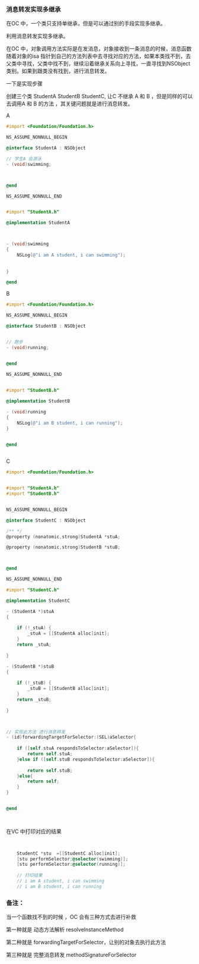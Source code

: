 ### 消息转发实现多继承

在OC 中，一个类只支持单继承，但是可以通过别的手段实现多继承。

利用消息转发实现多继承。

在OC 中，对象调用方法实际是在发消息，对象接收到一条消息的时候，消息函数随着对象的isa 指针到自己的方法列表中去寻找对应的方法，如果本类找不到，去父类中寻找，父类中找不到，继续沿着继承关系向上寻找，一直寻找到NSObject类别。如果到跟类没有找到，进行消息转发。


一下是实现步骤

创建三个类 StudentA  StudentB StudentC, 让C 不继承 A 和 B ，但是同样的可以去调用A 和 B 的方法 ，其关键问题就是进行消息转发。



A

```objective-c
#import <Foundation/Foundation.h>

NS_ASSUME_NONNULL_BEGIN

@interface StudentA : NSObject

// 学生A 会游泳
- (void)swimming;



@end

NS_ASSUME_NONNULL_END


#import "StudentA.h"

@implementation StudentA



- (void)swimming
{
    NSLog(@"i am A student, i can swimming");
    
    
}

@end
```



B 

```objective-c
#import <Foundation/Foundation.h>

NS_ASSUME_NONNULL_BEGIN

@interface StudentB : NSObject


// 跑步
- (void)running;


@end

NS_ASSUME_NONNULL_END
    

#import "StudentB.h"

@implementation StudentB

- (void)running
{
    NSLog(@"i am B student, i can running");
}


@end    
    
```



C

```objective-c
#import <Foundation/Foundation.h>


#import "StudentA.h"
#import "StudentB.h"


NS_ASSUME_NONNULL_BEGIN

@interface StudentC : NSObject

/** */
@property (nonatomic,strong)StudentA *stuA;

@property (nonatomic,strong)StudentB *stuB;



@end

NS_ASSUME_NONNULL_END

#import "StudentC.h"

@implementation StudentC

- (StudentA *)stuA
{
    
    if (!_stuA) {
        _stuA = [[StudentA alloc]init];
    }
    return _stuA;
    
}

- (StudentB *)stuB
{
    
    if (!_stuB) {
        _stuB = [[StudentB alloc]init];
    }
    return _stuB;
    
}



// 实现此方法 进行消息转发
- (id)forwardingTargetForSelector:(SEL)aSelector{
    
    if ([self.stuA respondsToSelector:aSelector]){
        return self.stuA;
    }else if ([self.stuB respondsToSelector:aSelector]){
        
        return self.stuB;
    }else{
        return self;
    }
}


@end

    
```



在VC 中打印对应的结果

```objective-c

    
    StudentC *stu  =[[StudentC alloc]init];
    [stu performSelector:@selector(swimming)];
    [stu performSelector:@selector(running)];
    
    // 打印结果
    // i am A student, i can swimming
    // i am B student, i can running
```





### 备注：



当一个函数找不到的时候 ，OC 会有三种方式去进行补救

第一种就是 动态方法解析 resolveInstanceMethod

第二种就是 forwardingTargetForSelector，让别的对象去执行此方法

第三种就是  完整消息转发 methodSignatureForSelector





